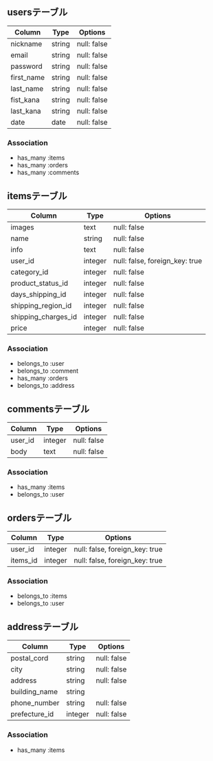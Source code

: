 ## usersテーブル

|Column|Type|Options|
|------|----|-------|
|nickname|string|null: false|
|email|string|null: false|
|password|string|null: false|
|first_name|string|null: false|
|last_name|string|null: false|
|fist_kana|string|null: false|
|last_kana|string|null: false|
|date|date|null: false|


### Association
- has_many :items
- has_many :orders
- has_many :comments


## itemsテーブル

|Column|Type|Options|
|------|----|-------|
|images|text|null: false|
|name|string|null: false|
|info|text|null: false|
|user_id|integer|null: false, foreign_key: true|
|category_id|integer|null: false|
|product_status_id|integer|null: false|
|days_shipping_id|integer|null: false|
|shipping_region_id|integer|null: false|
|shipping_charges_id|integer|null: false|
|price|integer|null: false|



### Association
- belongs_to :user
- belongs_to :comment
- has_many :orders
- belongs_to :address


## commentsテーブル

|Column|Type|Options|
|------|----|-------|
|user_id|integer|null: false| foreign_key: true|
|body|text|null: false|

### Association
- has_many :items
- belongs_to :user

## ordersテーブル

|Column|Type|Options|
|------|----|-------|
|user_id|integer|null: false, foreign_key: true|
|items_id|integer|null: false, foreign_key: true|


### Association
- belongs_to :items
- belongs_to :user

## addressテーブル

|Column|Type|Options|
|------|----|-------|
|postal_cord|string|null: false|
|city|string|null: false|
|address|string|null: false|
|building_name|string|
|phone_number|string|null: false|
|prefecture_id|integer|null: false|


### Association
- has_many :items

